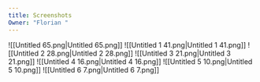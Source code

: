 ```yaml
---
title: Screenshots
Owner: "Florian "
---
```

![[Untitled 65.png|Untitled 65.png]]
![[Untitled 1 41.png|Untitled 1 41.png]]
![[Untitled 2 28.png|Untitled 2 28.png]]
![[Untitled 3 21.png|Untitled 3 21.png]]
![[Untitled 4 16.png|Untitled 4 16.png]]
![[Untitled 5 10.png|Untitled 5 10.png]]
![[Untitled 6 7.png|Untitled 6 7.png]]